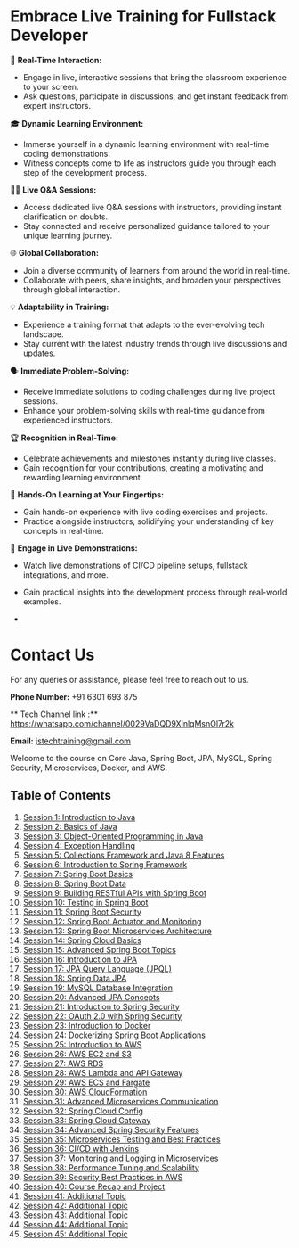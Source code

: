 # Embrace Live Training for Fullstack Developer

🔴 **Real-Time Interaction:**
   - Engage in live, interactive sessions that bring the classroom experience to your screen.
   - Ask questions, participate in discussions, and get instant feedback from expert instructors.

🎓 **Dynamic Learning Environment:**
   - Immerse yourself in a dynamic learning environment with real-time coding demonstrations.
   - Witness concepts come to life as instructors guide you through each step of the development process.

👩‍🏫 **Live Q&A Sessions:**
   - Access dedicated live Q&A sessions with instructors, providing instant clarification on doubts.
   - Stay connected and receive personalized guidance tailored to your unique learning journey.

🌐 **Global Collaboration:**
   - Join a diverse community of learners from around the world in real-time.
   - Collaborate with peers, share insights, and broaden your perspectives through global interaction.

💡 **Adaptability in Training:**
   - Experience a training format that adapts to the ever-evolving tech landscape.
   - Stay current with the latest industry trends through live discussions and updates.

🗣️ **Immediate Problem-Solving:**
   - Receive immediate solutions to coding challenges during live project sessions.
   - Enhance your problem-solving skills with real-time guidance from experienced instructors.

🏆 **Recognition in Real-Time:**
   - Celebrate achievements and milestones instantly during live classes.
   - Gain recognition for your contributions, creating a motivating and rewarding learning environment.

🚀 **Hands-On Learning at Your Fingertips:**
   - Gain hands-on experience with live coding exercises and projects.
   - Practice alongside instructors, solidifying your understanding of key concepts in real-time.

🌟 **Engage in Live Demonstrations:**
   - Watch live demonstrations of CI/CD pipeline setups, fullstack integrations, and more.
   - Gain practical insights into the development process through real-world examples.

   - 
# Contact Us

For any queries or assistance, please feel free to reach out to us.

**Phone Number:** +91 6301 693 875

** Tech Channel link :** https://whatsapp.com/channel/0029VaDQD9XInlqMsnOl7r2k 

**Email:** [jstechtraining@gmail.com](mailto:jstechtraining@gmail.com)



Welcome to the course on Core Java, Spring Boot, JPA, MySQL, Spring Security, Microservices, Docker, and AWS.

## Table of Contents

1. [Session 1: Introduction to Java](sessions/session-01/)
2. [Session 2: Basics of Java](sessions/session-02/)
3. [Session 3: Object-Oriented Programming in Java](sessions/session-03/)
4. [Session 4: Exception Handling](sessions/session-04/)
5. [Session 5: Collections Framework and Java 8 Features](sessions/session-05/)
6. [Session 6: Introduction to Spring Framework](sessions/session-06/)
7. [Session 7: Spring Boot Basics](sessions/session-07/)
8. [Session 8: Spring Boot Data](sessions/session-08/)
9. [Session 9: Building RESTful APIs with Spring Boot](sessions/session-09/)
10. [Session 10: Testing in Spring Boot](sessions/session-10/)
11. [Session 11: Spring Boot Security](sessions/session-11/)
12. [Session 12: Spring Boot Actuator and Monitoring](sessions/session-12/)
13. [Session 13: Spring Boot Microservices Architecture](sessions/session-13/)
14. [Session 14: Spring Cloud Basics](sessions/session-14/)
15. [Session 15: Advanced Spring Boot Topics](sessions/session-15/)
16. [Session 16: Introduction to JPA](sessions/session-16/)
17. [Session 17: JPA Query Language (JPQL)](sessions/session-17/)
18. [Session 18: Spring Data JPA](sessions/session-18/)
19. [Session 19: MySQL Database Integration](sessions/session-19/)
20. [Session 20: Advanced JPA Concepts](sessions/session-20/)
21. [Session 21: Introduction to Spring Security](sessions/session-21/)
22. [Session 22: OAuth 2.0 with Spring Security](sessions/session-22/)
23. [Session 23: Introduction to Docker](sessions/session-23/)
24. [Session 24: Dockerizing Spring Boot Applications](sessions/session-24/)
25. [Session 25: Introduction to AWS](sessions/session-25/)
26. [Session 26: AWS EC2 and S3](sessions/session-26/)
27. [Session 27: AWS RDS](sessions/session-27/)
28. [Session 28: AWS Lambda and API Gateway](sessions/session-28/)
29. [Session 29: AWS ECS and Fargate](sessions/session-29/)
30. [Session 30: AWS CloudFormation](sessions/session-30/)
31. [Session 31: Advanced Microservices Communication](sessions/session-31/)
32. [Session 32: Spring Cloud Config](sessions/session-32/)
33. [Session 33: Spring Cloud Gateway](sessions/session-33/)
34. [Session 34: Advanced Spring Security Features](sessions/session-34/)
35. [Session 35: Microservices Testing and Best Practices](sessions/session-35/)
36. [Session 36: CI/CD with Jenkins](sessions/session-36/)
37. [Session 37: Monitoring and Logging in Microservices](sessions/session-37/)
38. [Session 38: Performance Tuning and Scalability](sessions/session-38/)
39. [Session 39: Security Best Practices in AWS](sessions/session-39/)
40. [Session 40: Course Recap and Project](sessions/session-40/)
41. [Session 41: Additional Topic](sessions/session-41/)
42. [Session 42: Additional Topic](sessions/session-42/)
43. [Session 43: Additional Topic](sessions/session-43/)
44. [Session 44: Additional Topic](sessions/session-44/)
45. [Session 45: Additional Topic](sessions/session-45/)
